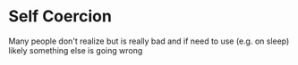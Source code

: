 # Self Coercion

Many people don't realize but is really bad and if need to use (e.g. on sleep) likely something else is going wrong